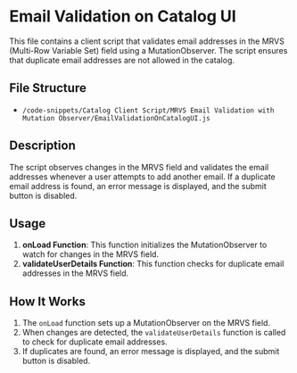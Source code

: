 # Email Validation on Catalog UI

This file contains a client script that validates email addresses in the MRVS (Multi-Row Variable Set) field using a MutationObserver. The script ensures that duplicate email addresses are not allowed in the catalog.

## File Structure

- `/code-snippets/Catalog Client Script/MRVS Email Validation with Mutation Observer/EmailValidationOnCatalogUI.js`

## Description

The script observes changes in the MRVS field and validates the email addresses whenever a user attempts to add another email. If a duplicate email address is found, an error message is displayed, and the submit button is disabled.

## Usage

1. **onLoad Function**: This function initializes the MutationObserver to watch for changes in the MRVS field.
2. **validateUserDetails Function**: This function checks for duplicate email addresses in the MRVS field.

## How It Works

1. The `onLoad` function sets up a MutationObserver on the MRVS field.
2. When changes are detected, the `validateUserDetails` function is called to check for duplicate email addresses.
3. If duplicates are found, an error message is displayed, and the submit button is disabled.

